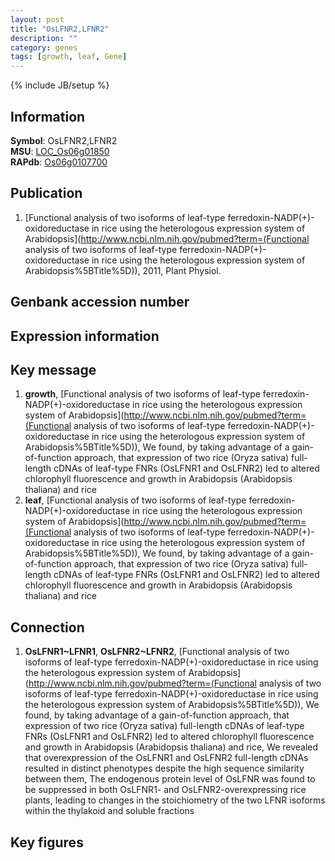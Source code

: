 ```yaml
---
layout: post
title: "OsLFNR2,LFNR2"
description: ""
category: genes
tags: [growth, leaf, Gene]
---
```

{% include JB/setup %}

## Information
__Symbol__: OsLFNR2,LFNR2  
__MSU__: [LOC_Os06g01850](http://rice.plantbiology.msu.edu/cgi-bin/ORF_infopage.cgi?orf=LOC_Os06g01850)  
__RAPdb__: [Os06g0107700](http://rapdb.dna.affrc.go.jp/viewer/gbrowse_details/irgsp1?name=Os06g0107700)  

## Publication
1. [Functional analysis of two isoforms of leaf-type ferredoxin-NADP(+)-oxidoreductase in rice using the heterologous expression system of Arabidopsis](http://www.ncbi.nlm.nih.gov/pubmed?term=(Functional analysis of two isoforms of leaf-type ferredoxin-NADP(+)-oxidoreductase in rice using the heterologous expression system of Arabidopsis%5BTitle%5D)), 2011, Plant Physiol.

## Genbank accession number

## Expression information

## Key message
1. __growth__, [Functional analysis of two isoforms of leaf-type ferredoxin-NADP(+)-oxidoreductase in rice using the heterologous expression system of Arabidopsis](http://www.ncbi.nlm.nih.gov/pubmed?term=(Functional analysis of two isoforms of leaf-type ferredoxin-NADP(+)-oxidoreductase in rice using the heterologous expression system of Arabidopsis%5BTitle%5D)),  We found, by taking advantage of a gain-of-function approach, that expression of two rice (Oryza sativa) full-length cDNAs of leaf-type FNRs (OsLFNR1 and OsLFNR2) led to altered chlorophyll fluorescence and growth in Arabidopsis (Arabidopsis thaliana) and rice
2. __leaf__, [Functional analysis of two isoforms of leaf-type ferredoxin-NADP(+)-oxidoreductase in rice using the heterologous expression system of Arabidopsis](http://www.ncbi.nlm.nih.gov/pubmed?term=(Functional analysis of two isoforms of leaf-type ferredoxin-NADP(+)-oxidoreductase in rice using the heterologous expression system of Arabidopsis%5BTitle%5D)),  We found, by taking advantage of a gain-of-function approach, that expression of two rice (Oryza sativa) full-length cDNAs of leaf-type FNRs (OsLFNR1 and OsLFNR2) led to altered chlorophyll fluorescence and growth in Arabidopsis (Arabidopsis thaliana) and rice

## Connection
1. __OsLFNR1~LFNR1__, __OsLFNR2~LFNR2__, [Functional analysis of two isoforms of leaf-type ferredoxin-NADP(+)-oxidoreductase in rice using the heterologous expression system of Arabidopsis](http://www.ncbi.nlm.nih.gov/pubmed?term=(Functional analysis of two isoforms of leaf-type ferredoxin-NADP(+)-oxidoreductase in rice using the heterologous expression system of Arabidopsis%5BTitle%5D)),  We found, by taking advantage of a gain-of-function approach, that expression of two rice (Oryza sativa) full-length cDNAs of leaf-type FNRs (OsLFNR1 and OsLFNR2) led to altered chlorophyll fluorescence and growth in Arabidopsis (Arabidopsis thaliana) and rice, We revealed that overexpression of the OsLFNR1 and OsLFNR2 full-length cDNAs resulted in distinct phenotypes despite the high sequence similarity between them, The endogenous protein level of OsLFNR was found to be suppressed in both OsLFNR1- and OsLFNR2-overexpressing rice plants, leading to changes in the stoichiometry of the two LFNR isoforms within the thylakoid and soluble fractions

## Key figures


